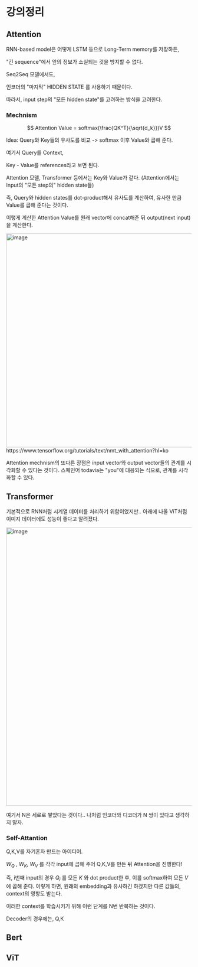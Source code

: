 # 강의정리

## Attention

RNN-based model은 어떻게 LSTM 등으로 Long-Term memory를 저장하든,

"긴 sequence"에서 앞의 정보가 소실되는 것을 방지할 수 없다.

Seq2Seq 모델에서도,

인코더의 "마지막" HIDDEN STATE 를 사용하기 때문이다.

따라서, input step의 "모든 hidden state"를 고려하는 방식을 고려한다.

### Mechnism

$$ Attention Value = softmax(\frac{QK^T}{\sqrt{d_k}})V $$

Idea: Query와 Key들의 유사도를 비교 -> softmax 이후 Value와 곱해 준다.

여기서 Query를 Context,

Key - Value를 references라고 보면 된다.

Attention 모델, Transformer 등에서는 Key와 Value가 같다. (Attention에서는 Input의 "모든 step의" hidden state들)

즉, Query와 hidden states를 dot-product해서 유사도를 계산하여, 유사한 만큼 Value를 곱해 준다는 것이다.

이렇게 계산한 Attention Value를 원래 vector에 concat해준 뒤 output(next input)을 계산한다.

<img width="655" height="579" alt="image" src="https://github.com/user-attachments/assets/02b56c59-d316-459b-9fc5-9f736310dbc9" />
https://www.tensorflow.org/tutorials/text/nmt_with_attention?hl=ko

Attention mechnism의 또다른 장점은 input vector와 output vector들의 관계를 시각화할 수 있다는 것이다. 스페인어 todavia는 "you"에 대응되는 식으로, 관계를 시각화할 수 있다.

## Transformer

기본적으로 RNN처럼 시계열 데이터를 처리하기 위함이었지만.. 아래에 나올 ViT처럼 이미지 데이터에도 성능이 좋다고 알려졌다.

<img width="510" height="754" alt="image" src="https://github.com/user-attachments/assets/eba655c8-eb37-44b8-9f2d-90d7a104454f" />

여기서 N은 세로로 쌓았다는 것이다.. 나처럼 인코더와 디코더가 N 쌍이 있다고 생각하지 말자.

### Self-Attantion

Q,K,V를 자기혼자 만드는 아이디어.

$W_Q$ , $W_K$, $W_V$ 를 각각 input에 곱해 주어 Q,K,V를 만든 뒤 Attention을 진행한다!

즉, i번째 input의 경우 $Q_i$ 를 모든 $K$ 와 dot product한 후, 이를 softmax하여 모든 $V$ 에 곱해 준다. 이렇게 하면, 원래의 embedding과 유사하긴 하겠지만 다른 값들의, context의 영항도 받는다.

이러한 context를 학습시키기 위해 이런 단계를 N번 반복하는 것이다.

Decoder의 경우에는, Q,K

## Bert

## ViT
